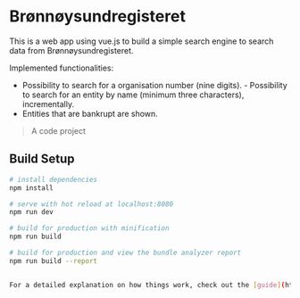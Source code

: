 # Brønnøysundregisteret

This is a web app using vue.js to build a simple search engine to search data from Brønnøysundregisteret.

Implemented functionalities:
- Possibility to search for a organisation number (nine digits).
- Possibility to search for an entity by name (minimum three characters), incrementally.
- Entities that are bankrupt are shown.

> A code project

## Build Setup

``` bash
# install dependencies
npm install

# serve with hot reload at localhost:8080
npm run dev

# build for production with minification
npm run build

# build for production and view the bundle analyzer report
npm run build --report


For a detailed explanation on how things work, check out the [guide](http://vuejs-templates.github.io/webpack/) and [docs for vue-loader](http://vuejs.github.io/vue-loader).
